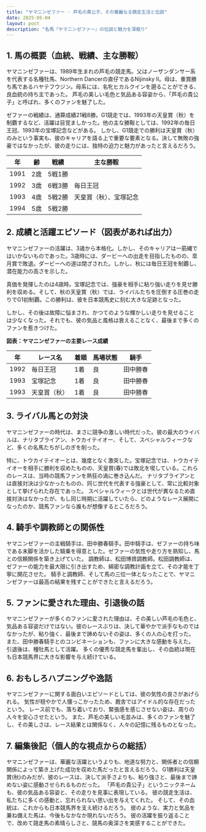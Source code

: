 ```yaml
---
title: "ヤマニンゼファー - 芦毛の貴公子、その華麗なる競走生活と伝説"
date: 2025-05-04
layout: post
description: "名馬『ヤマニンゼファー』の伝説と魅力を深堀り"
---
```


## 1. 馬の概要（血統、戦績、主な勝鞍）

ヤマニンゼファーは、1989年生まれの芦毛の競走馬。父はノーザンダンサー系を代表する名種牡馬、Northern Dancerの直仔であるNijinsky II。母は、重賞勝ち馬であるハヤテフウジン。母系には、名牝ヒカルクインを遡ることができる、良血統の持ち主であった。  芦毛の美しい毛色と気品ある容姿から、「芦毛の貴公子」と呼ばれ、多くのファンを魅了した。

ゼファーの戦績は、通算成績21戦8勝。G1競走では、1993年の天皇賞（秋）を制覇するなど、活躍は目覚ましかった。他の主な勝鞍としては、1992年の毎日王冠、1993年の宝塚記念などがある。  しかし、G1競走での勝利は天皇賞（秋）のみという事実も、彼のキャリアを語る上で重要な要素となる。決して無敗の強豪ではなかったが、彼の走りには、独特の迫力と魅力があったと言えるだろう。


| 年 | 齢 | 戦績 | 主な勝鞍 |
|---|---|---|---|
| 1991 | 2歳 | 5戦1勝 | |
| 1992 | 3歳 | 6戦3勝 | 毎日王冠 |
| 1993 | 4歳 | 5戦2勝 | 天皇賞（秋）、宝塚記念 |
| 1994 | 5歳 | 5戦2勝 | |


## 2. 成績と活躍エピソード（図表があれば出力）


ヤマニンゼファーの活躍は、3歳から本格化。しかし、そのキャリアは一筋縄ではいかないものであった。3歳時には、ダービーへの出走を目指したものの、皐月賞で敗退。ダービーへの道は閉ざされた。しかし、秋には毎日王冠を制覇し、潜在能力の高さを示した。

真価を発揮したのは4歳時。宝塚記念では、強豪を相手に粘り強い走りを見せ勝利を収める。そして、秋の天皇賞（秋）では、ライバルたちを圧倒する圧巻の走りでG1初制覇。この勝利は、彼を日本競馬史に刻む大きな足跡となった。

しかし、その後は故障に悩まされ、かつてのような輝かしい走りを見せることは少なくなった。それでも、彼の気品と風格は衰えることなく、最後まで多くのファンを惹きつけた。


**図表：ヤマニンゼファーの主要レース成績**

| 年 | レース名 | 着順 | 馬場状態 | 騎手 |
|---|---|---|---|---|
| 1992 | 毎日王冠 | 1着 | 良 | 田中勝春 |
| 1993 | 宝塚記念 | 1着 | 良 | 田中勝春 |
| 1993 | 天皇賞（秋） | 1着 | 良 | 田中勝春 |


## 3. ライバル馬との対決

ヤマニンゼファーの時代は、まさに競争の激しい時代だった。彼の最大のライバルは、ナリタブライアン、トウカイテイオー、そして、スペシャルウィークなど、多くの名馬たちがしのぎを削った。

特に、トウカイテイオーとは、幾度となく激突した。宝塚記念では、トウカイテイオーを相手に勝利を収めたものの、天皇賞(春)では敗北を喫している。これらのレースは、当時の競馬ファンを熱狂の渦に巻き込んだ。  ナリタブライアンとは直接対決は少なかったものの、同じ世代を代表する強豪として、常に比較対象として挙げられた存在であった。  スペシャルウィークとは世代が異なるため直接対決はなかったが、もし同じ時期に活躍していたら、どのようなレース展開になったのか、競馬ファンなら誰もが想像するところだろう。


## 4. 騎手や調教師との関係性

ヤマニンゼファーの主戦騎手は、田中勝春騎手。田中騎手は、ゼファーの持ち味である末脚を活かした騎乗を得意とした。ゼファーの気性や走り方を熟知し、馬との信頼関係を築き上げていた。  調教師は、松田博資調教師。松田調教師は、ゼファーの能力を最大限に引き出すため、綿密な調教計画を立て、その才能を丁寧に開花させた。  騎手と調教師、そして馬の三位一体となったことで、ヤマニンゼファーは最高の結果を残すことができたと言えるだろう。


## 5. ファンに愛された理由、引退後の話

ヤマニンゼファーが多くのファンに愛された理由は、その美しい芦毛の毛色と、気品ある容姿だけではない。彼のレースぶりは、決して華やかで派手なものではなかったが、粘り強く、最後まで諦めないその姿は、多くの人の心を打った。  また、田中勝春騎手とのコンビネーションも、ファンに大きな感動を与えた。  引退後は、種牡馬として活躍。  多くの優秀な競走馬を輩出し、その血統は現在も日本競馬界に大きな影響を与え続けている。


## 6. おもしろハプニングや逸話

ヤマニンゼファーに関する面白いエピソードとしては、彼の気性の良さがあげられる。  気性が穏やかで人懐っこかったため、厩舎ではアイドル的な存在だったという。  レース前でも、落ち着いており、緊張感を感じさせない姿は、周りの人々を安心させたという。  また、芦毛の美しい毛並みは、多くのファンを魅了し、その美しさは、レース結果とは関係なく、人々の記憶に残るものとなった。


## 7. 編集後記（個人的な視点からの総括）

ヤマニンゼファーは、華麗な活躍というよりも、地道な努力と、関係者との信頼関係によって築き上げた成功を収めた馬だったと言えるだろう。  G1勝利は天皇賞(秋)のみだが、彼のレースは、決して派手さよりも、粘り強さと、最後まで諦めない姿に感動させられるものだった。  「芦毛の貴公子」というニックネームも、彼の気品ある容姿と、その走りを見事に表現している。  彼の競走生活は、私たちに多くの感動と、忘れられない思い出を与えてくれた。  そして、その血統は、これからも日本競馬界を支え続けるだろう。  彼のような、実力と気品を兼ね備えた馬は、今後もなかなか現れないだろう。  彼の活躍を振り返ることで、改めて競走馬の素晴らしさと、競馬の奥深さを実感することができた。
